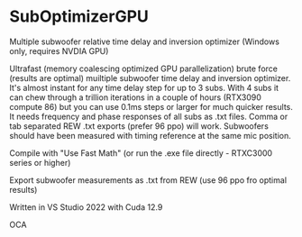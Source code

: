 # SubOptimizerGPU
Multiple subwoofer relative time delay and inversion optimizer (Windows only, requires NVDIA GPU)

Ultrafast (memory coalescing optimized GPU parallelization) brute force (results are optimal) muiltiple subwoofer time delay and inversion optimizer. It's almost instant for any time delay step for up to 3 subs. With 4 subs it can chew through a trillion iterations in a couple of hours (RTX3090 compute 86) but you can use 0.1ms steps or larger for much quicker results. It needs frequency and phase responses of all subs as .txt files. Comma or tab separated REW .txt exports (prefer 96 ppo) will work. Subwoofers should have been measured with timing reference at the same mic position.

Compile with "Use Fast Math" (or run the .exe file directly - RTXC3000 series or higher)

Export subwoofer measurements as .txt from REW (use 96 ppo fro optimal results)

Written in VS Studio 2022 with Cuda 12.9

OCA




